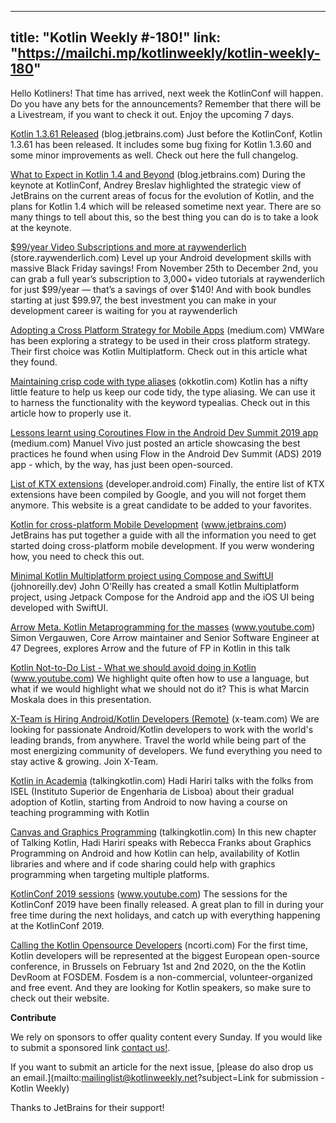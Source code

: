 ----
title: "Kotlin Weekly #-180!"
link: "https://mailchi.mp/kotlinweekly/kotlin-weekly-180"
---
Hello Kotliners! That time has arrived, next week the KotlinConf will happen. Do you have any bets for the announcements? Remember that there will be a Livestream, if you want to check it out. Enjoy the upcoming 7 days.

[Kotlin 1.3.61 Released](https://blog.jetbrains.com/kotlin/2019/11/kotlin-1-3-60-released/) (blog.jetbrains.com)
Just before the KotlinConf, Kotlin 1.3.61 has been released. It includes some bug fixing for Kotlin 1.3.60 and some minor improvements as well. Check out here the full changelog.

[What to Expect in Kotlin 1.4 and Beyond](https://blog.jetbrains.com/kotlin/2019/12/what-to-expect-in-kotlin-1-4-and-beyond/) (blog.jetbrains.com)
During the keynote at KotlinConf, Andrey Breslav highlighted the strategic view of JetBrains on the current areas of focus for the evolution of Kotlin, and the plans for Kotlin 1.4 which will be released sometime next year. There are so many things to tell about this, so the best thing you can do is to take a look at the keynote.

[$99/year Video Subscriptions and more at raywenderlich](https://store.raywenderlich.com/) (store.raywenderlich.com)
Level up your Android development skills with massive Black Friday savings! From November 25th to December 2nd, you can grab a full year’s subscription to 3,000+ video tutorials at raywenderlich for just $99/year — that’s a savings of over $140! And with book bundles starting at just $99.97, the best investment you can make in your development career is waiting for you at raywenderlich

[Adopting a Cross Platform Strategy for Mobile Apps](https://medium.com/vmware-end-user-computing/adopting-a-cross-platform-strategy-for-mobile-apps-59495ffa23b0) (medium.com)
VMWare has been exploring a strategy to be used in their cross platform strategy. Their first choice was Kotlin Multiplatform. Check out in this article what they found.

[Maintaining crisp code with type aliases](https://okkotlin.com/typealias/) (okkotlin.com)
Kotlin has a nifty little feature to help us keep our code tidy, the type aliasing. We can use it to harness the functionality with the keyword typealias. Check out in this article how to properly use it.

[Lessons learnt using Coroutines Flow in the Android Dev Summit 2019 app](https://medium.com/androiddevelopers/lessons-learnt-using-coroutines-flow-4a6b285c0d06) (medium.com)
Manuel Vivo just posted an article showcasing the best practices he found when using Flow in the Android Dev Summit (ADS) 2019 app - which, by the way, has just been open-sourced.

[List of KTX extensions](https://developer.android.com/kotlin/ktx/extensions-list) (developer.android.com)
Finally, the entire list of KTX extensions have been compiled by Google, and you will not forget them anymore. This website is a great candidate to be added to your favorites.

[Kotlin for cross-platform Mobile Development](https://www.jetbrains.com/lp/mobilecrossplatform/) (www.jetbrains.com)
JetBrains has put together a guide with all the information you need to get started doing cross-platform mobile development. If you werw wondering how, you need to check this out.

[Minimal Kotlin Multiplatform project using Compose and SwiftUI](https://johnoreilly.dev/posts/minimal-kotlin-platform-compose-swiftui/) (johnoreilly.dev)
John O'Reilly has created a small Kotlin Multiplatform project, using Jetpack Compose for the Android app and the iOS UI being developed with SwiftUI. 

[Arrow Meta. Kotlin Metaprogramming for the masses](https://www.youtube.com/watch?v=DaognWtZCbs) (www.youtube.com)
Simon Vergauwen, Core Arrow maintainer and Senior Software Engineer at 47 Degrees, explores Arrow and the future of FP in Kotlin in this talk 

[Kotlin Not-to-Do List - What we should avoid doing in Kotlin](https://www.youtube.com/watch?v=-YkDyE-K2Kc) (www.youtube.com)
We highlight quite often how to use a language, but what if we would highlight what we should not do it? This is what Marcin Moskala does in this presentation.

[X-Team is Hiring Android/Kotlin Developers (Remote)](https://x-team.com/remote-android-developer-jobs/?utm_source=kotlinweekly&utm_medium=email-ad) (x-team.com)
We are looking for passionate Android/Kotlin developers to work with the world's leading brands, from anywhere. Travel the world while being part of the most energizing community of developers. We fund everything you need to stay active & growing. Join X-Team.

[Kotlin in Academia](https://talkingkotlin.com/kotlin-in-academia/) (talkingkotlin.com)
Hadi Hariri talks with the folks from ISEL (Instituto Superior de Engenharia de Lisboa) about their gradual adoption of Kotlin, starting from Android to now having a course on teaching programming with Kotlin

[Canvas and Graphics Programming](https://talkingkotlin.com/canvas-and-graphics-programming/) (talkingkotlin.com)
In this new chapter of Talking Kotlin, Hadi Hariri speaks with Rebecca Franks about Graphics Programming on Android and how Kotlin can help, availability of Kotlin libraries and where and if code sharing could help with graphics programming when targeting multiple platforms.

[KotlinConf 2019 sessions](https://www.youtube.com/playlist?list=PLQ176FUIyIUY6SKGl3Cj9yeYibBuRr3Hl) (www.youtube.com)
The sessions for the KotlinConf 2019 have been finally released. A great plan to fill in during your free time during the next holidays, and catch up with everything happening at the KotlinConf 2019.

[Calling the Kotlin Opensource Developers](https://ncorti.com/blog/calling-the-kotlin-opensource-developers) (ncorti.com)
For the first time, Kotlin developers will be represented at the biggest European open-source conference, in Brussels on February 1st and 2nd 2020, on the the Kotlin DevRoom at FOSDEM. Fosdem is a non-commercial, volunteer-organized and free event. And they are looking for Kotlin speakers, so make sure to check out their website.

**Contribute**

We rely on sponsors to offer quality content every Sunday. If you would like to submit a sponsored link [contact us!](mailto:mailinglist@kotlinweekly.net?subject=Sponsoring%20for%20Kotlin%20Weekly).

If you want to submit an article for the next issue, [please do also drop us an email.](mailto:mailinglist@kotlinweekly.net?subject=Link for submission - Kotlin Weekly)

Thanks to JetBrains for their support!